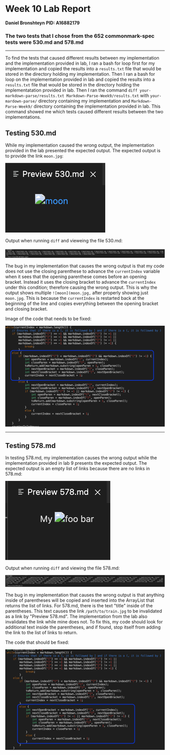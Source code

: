 # Week 10 Lab Report 
**Daniel Bronshteyn**
**PID: A16882179**


### The two tests that I chose from the 652 commonmark-spec tests were 530.md and 578.md

---

To find the tests that caused different results between my implementation and the implementation provided in lab, I ran a bash for loop first for my implementation and copied the results into a `results.txt` file that would be stored in the directory holding my implementation. Then I ran a bash for loop on the implementation provided in lab and copied the results into a `results.txt` file that would be stored in the directory holding the implementatation provided in lab. Then I ran the command `diff your-markdown-parse/results.txt Markdown-Parse-Week9/results.txt` with `your-mardown-parse/` directory containing my implementation and `Markdown-Parse-Week9/` directory containing the implementation provided in lab. This command showed me which tests caused different results between the two implementations. 

## Testing 530.md

While my implementation caused the wrong output, the implementation provided in the lab presented the expected output. The expected output is to provide the link `moon.jpg`:

![ExpectedOutputFor530](Week10Images/Expected530.png)

Output when running `diff` and vieweing the file 530.md:

![Diff530](Week10Images/Diff530.png)

The bug in my implementation that causes the wrong output is that my code does not use the closing parenthese to advance the `currentIndex` variable when it sees that the opening parenthese comes before an opening bracket. Instead it uses the closing bracket to advance the `currentIndex` under this condition; therefore causing the wrong output. This is why the output shows multiple `![moon](moon.jpg,` after properly showing just `moon.jpg`. This is because the `currentIndex` is restarted back at the beginning of the line and copies everything between the opening bracket and closing bracket. 

Image of the code that needs to be fixed:

![FixThis530](Week10Images/FixFirst.png)

---


## Testing 578.md

In testing 578.md, my implementation causes the wrong output while the implementation provided in lab 9 presents the expected output. The expected output is an empty list of links because there are no links in 578.md: 

![ExpectedOutputFor566](Week10Images/Expected578.png)

Output when running `diff` and viewing the file 578.md:

![Diff578](Week10Images/Diff578.png)

The bug in my implementation that causes the wrong output is that anything inside of parentheses will be copied and inserted into the ArrayList that returns the list of links. For 578.md, there is the text "title" inside of the parentheses. This text causes the link `/path/to/train.jpg` to be invalidated as a link by "Preview 578.md". The implementation from the lab also invalidates the link while mine does not. To fix this, my code should look for additional text inside the parentheses, and if found, stop itself from adding the link to the list of links to return. 

The code that should be fixed:

![FixSecond578](Week10Images/FixSecond578.png)


